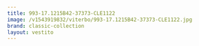 ```yaml
---
title: 993-17.1215B42-37373-CLE1122
image: /v1543919832/viterbo/993-17.1215B42-37373-CLE1122.jpg
brand: classic-collection
layout: vestito
---
```


